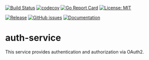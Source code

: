 [![Build Status](https://travis-ci.org/rebel-l/auth-service.svg?branch=master)](https://travis-ci.org/rebel-l/auth-service) 
[![codecov](https://codecov.io/gh/rebel-l/auth-service/branch/master/graph/badge.svg)](https://codecov.io/gh/rebel-l/auth-service)
[![Go Report Card](https://goreportcard.com/badge/github.com/rebel-l/auth-service)](https://goreportcard.com/report/github.com/rebel-l/auth-service)
[![License: MIT](https://img.shields.io/badge/License-MIT-yellow.svg)](https://opensource.org/licenses/MIT)

[![Release](https://img.shields.io/github/release/rebel-l/auth-service.svg?label=Release)](https://github.com/rebel-l/auth-service/releases)
[![GitHub issues](https://img.shields.io/github/issues/rebel-l/auth-service.svg)](https://github.com/rebel-l/auth-service/issues)
[![Documentation](https://godoc.org/github.com/rebel-l/auth-service?status.svg)](https://godoc.org/github.com/rebel-l/auth-service)


# auth-service
This service provides authentication and authorization via OAuth2.
